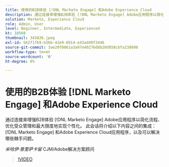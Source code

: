 ```yaml
---
title: 使用的B2B体验 [!DNL Marketo Engage] 和Adobe Experience Cloud
description: 通过连接来增强B2B体验 [!DNL Marketo Engage] Adobe应用程序以简化流程、优化受众管理和最大限度地实现个性化。
solution: Marketo, Experience Cloud
role: Admin, User
level: Beginner, Intermediate, Experienced
kt: 10569
thumbnail: 343826.jpeg
exl-id: 562f17b9-b36b-42e9-8914-e43ad49f3446
source-git-commit: 3ae20f0861a3a97e40276d8b20d858cbfa238698
workflow-type: tm+mt
source-wordcount: '0'
ht-degree: 0%

---
```


# 使用的B2B体验 [!DNL Marketo Engage] 和Adobe Experience Cloud

通过连接来增强B2B体验 [!DNL Marketo Engage] Adobe应用程序以简化流程、优化受众管理和最大限度地实现个性化。 此会话将介绍以下内容之间的集成： [!DNL Marketo Engage] 和Adobe Experience Cloud应用程序，以及可以解决哪些棘手问题。

*米哈伊·普里萨卡留* CJM/Adobe解决方案顾问

>[!VIDEO](https://video.tv.adobe.com/v/343826/?quality=12&learn=on)
